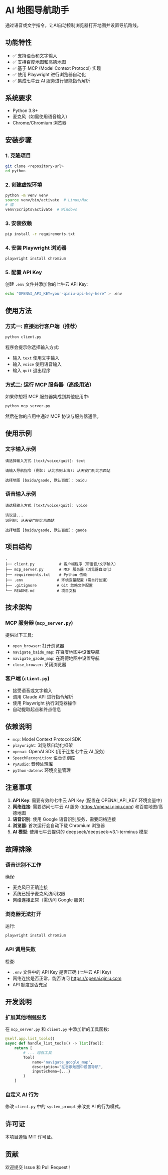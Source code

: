 # AI 地图导航助手

通过语音或文字指令，让AI自动控制浏览器打开地图并设置导航路线。

## 功能特性

- ✅ 支持语音和文字输入
- ✅ 支持百度地图和高德地图
- ✅ 基于 MCP (Model Context Protocol) 实现
- ✅ 使用 Playwright 进行浏览器自动化
- ✅ 集成七牛云 AI 服务进行智能指令解析

## 系统要求

- Python 3.8+
- 麦克风（如需使用语音输入）
- Chrome/Chromium 浏览器

## 安装步骤

### 1. 克隆项目

```bash
git clone <repository-url>
cd python
```

### 2. 创建虚拟环境

```bash
python -m venv venv
source venv/bin/activate  # Linux/Mac
# 或
venv\Scripts\activate  # Windows
```

### 3. 安装依赖

```bash
pip install -r requirements.txt
```

### 4. 安装 Playwright 浏览器

```bash
playwright install chromium
```

### 5. 配置 API Key

创建 `.env` 文件并添加你的七牛云 API Key:

```bash
echo "OPENAI_API_KEY=your-qiniu-api-key-here" > .env
```

## 使用方法

### 方式一: 直接运行客户端（推荐）

```bash
python client.py
```

程序会提示你选择输入方式:
- 输入 `text` 使用文字输入
- 输入 `voice` 使用语音输入
- 输入 `quit` 退出程序

### 方式二: 运行 MCP 服务器（高级用法）

如果你想将 MCP 服务器集成到其他应用中:

```bash
python mcp_server.py
```

然后在你的应用中通过 MCP 协议与服务器通信。

## 使用示例

### 文字输入示例

```
请选择输入方式 [text/voice/quit]: text

请输入导航指令 (例如: 从北京到上海): 从天安门到北京西站

选择地图 [baidu/gaode, 默认百度]: baidu
```

### 语音输入示例

```
请选择输入方式 [text/voice/quit]: voice

请说话...
识别到: 从天安门到北京西站

选择地图 [baidu/gaode, 默认百度]: gaode
```

## 项目结构

```
.
├── client.py           # 客户端程序（带语音/文字输入）
├── mcp_server.py       # MCP 服务器（浏览器自动化）
├── requirements.txt    # Python 依赖
├── .env               # 环境变量配置（需自行创建）
├── .gitignore         # Git 忽略文件配置
└── README.md          # 项目文档
```

## 技术架构

### MCP 服务器 (`mcp_server.py`)

提供以下工具:
- `open_browser`: 打开浏览器
- `navigate_baidu_map`: 在百度地图中设置导航
- `navigate_gaode_map`: 在高德地图中设置导航
- `close_browser`: 关闭浏览器

### 客户端 (`client.py`)

- 接受语音或文字输入
- 调用 Claude API 进行指令解析
- 使用 Playwright 执行浏览器操作
- 自动提取起点和终点信息

## 依赖说明

- `mcp`: Model Context Protocol SDK
- `playwright`: 浏览器自动化框架
- `openai`: OpenAI SDK (用于连接七牛云 AI 服务)
- `SpeechRecognition`: 语音识别库
- `PyAudio`: 音频处理库
- `python-dotenv`: 环境变量管理

## 注意事项

1. **API Key**: 需要有效的七牛云 API Key (配置在 OPENAI_API_KEY 环境变量中)
2. **网络连接**: 需要访问七牛云 AI 服务 (https://openai.qiniu.com) 和百度地图/高德地图
3. **语音识别**: 使用 Google 语音识别服务，需要网络连接
4. **浏览器**: 首次运行会自动下载 Chromium 浏览器
5. **AI 模型**: 使用七牛云提供的 deepseek/deepseek-v3.1-terminus 模型

## 故障排除

### 语音识别不工作

确保:
- 麦克风已正确连接
- 系统已授予麦克风访问权限
- 网络连接正常（需访问 Google 服务）

### 浏览器无法打开

运行:
```bash
playwright install chromium
```

### API 调用失败

检查:
- `.env` 文件中的 API Key 是否正确 (七牛云 API Key)
- 网络连接是否正常，能否访问 https://openai.qiniu.com
- API 额度是否充足

## 开发说明

### 扩展其他地图服务

在 `mcp_server.py` 和 `client.py` 中添加新的工具函数:

```python
@self.app.list_tools()
async def handle_list_tools() -> list[Tool]:
    return [
        # ... 现有工具
        Tool(
            name="navigate_google_map",
            description="在谷歌地图中设置导航",
            inputSchema={...}
        )
    ]
```

### 自定义 AI 行为

修改 `client.py` 中的 `system_prompt` 来改变 AI 的行为模式。

## 许可证

本项目遵循 MIT 许可证。

## 贡献

欢迎提交 Issue 和 Pull Request！
